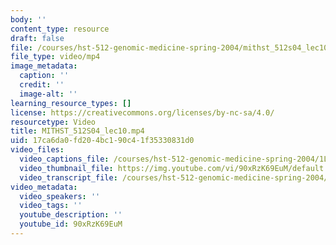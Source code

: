 ```yaml
---
body: ''
content_type: resource
draft: false
file: /courses/hst-512-genomic-medicine-spring-2004/mithst_512s04_lec10_360p_16_9.mp4
file_type: video/mp4
image_metadata:
  caption: ''
  credit: ''
  image-alt: ''
learning_resource_types: []
license: https://creativecommons.org/licenses/by-nc-sa/4.0/
resourcetype: Video
title: MITHST_512S04_lec10.mp4
uid: 17ca6da0-fd20-4bc1-90c4-1f35330831d0
video_files:
  video_captions_file: /courses/hst-512-genomic-medicine-spring-2004/1LJb05R-IlSu2oj6D9of1VAd2O3SOUJ3m_transcript.webvtt
  video_thumbnail_file: https://img.youtube.com/vi/90xRzK69EuM/default.jpg
  video_transcript_file: /courses/hst-512-genomic-medicine-spring-2004/1LJb05R-IlSu2oj6D9of1VAd2O3SOUJ3m_transcript.pdf
video_metadata:
  video_speakers: ''
  video_tags: ''
  youtube_description: ''
  youtube_id: 90xRzK69EuM
---
```

